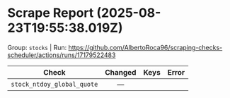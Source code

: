 # Scrape Report (2025-08-23T19:55:38.019Z)

Group: `stocks`  |  Run: https://github.com/AlbertoRoca96/scraping-checks-scheduler/actions/runs/17179522483

| Check | Changed | Keys | Error |
|---|:---:|:--|:--|
| `stock_ntdoy_global_quote` | — |  |  |
